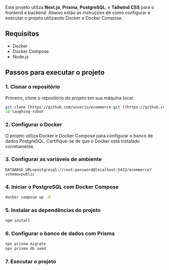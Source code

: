 
Este projeto utiliza **Next.js**, **Prisma**, **PostgreSQL**, e **Tailwind CSS** para o frontend e backend. Abaixo estão as instruções de como configurar e executar o projeto utilizando Docker e Docker Compose.

## Requisitos

- Docker
- Docker Compose
- Node.js

## Passos para executar o projeto

### 1. Clonar o repositório

Primeiro, clone o repositório do projeto em sua máquina local:

```bash
git clone [https://github.com/usuario/ecommerce.git ](https://github.com/Igor265/laughing-robot)
cd laughing-robot
```

### 2. Configurar o Docker

O projeto utiliza Docker e Docker Compose para configurar o banco de dados PostgreSQL. Certifique-se de que o Docker está instalado corretamente.

### 3. Configurar as variáveis de ambiente

```
DATABASE_URL=postgresql://root:password@localhost:5432/ecommerce?schema=public
```

### 4. Iniciar o PostgreSQL com Docker Compose

```bash
docker compose up -d
```

### 5. Instalar as dependências do projeto

```bash
npm install
```
### 6. Configurar o banco de dados com Prisma

```bash
npx prisma migrate
npx prisma db seed
```

### 7. Executar o projeto
